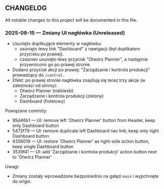 ## CHANGELOG

All notable changes to this project will be documented in this file.

### 2025-08-15 — Zmiany UI nagłówka (Unreleased)

- Usunięto duplikujące elementy w nagłówku:
  - usunięto lewy link "Dashboard" z nawigacji (był duplikatem przycisku po prawej).
  - czasowo usunięto lewy przycisk "Otwórz Planner", a następnie przywrócono go po prawej stronie.
- Dodano przycisk akcji po prawej: "Zarządzanie i kontrola produkcji" prowadzący do `/control`.
- Efekt: po prawej stronie nagłówka znajdują się teraz trzy akcje (w zależności od strony):
  - Otwórz Planner (niebieski)
  - Zarządzanie i kontrola produkcji (zielony)
  - Dashboard (fioletowy)

Powiązane commity:

- 95d46b1 — UI: remove left 'Otwórz Planner' button from Header, keep only Dashboard button
- 5472f79 — UI: remove duplicate left Dashboard nav link; keep only right Dashboard button
- 9356019 — UI: restore 'Otwórz Planner' as right-side action button, keep single Dashboard button
- 3539f41 — UI: add 'Zarządzanie i kontrola produkcji' action button next to 'Otwórz Planner'

Uwagi:
- Zmiany zostały wprowadzone bezpośrednio na gałęzi `main` i wypchnięte do origin.

